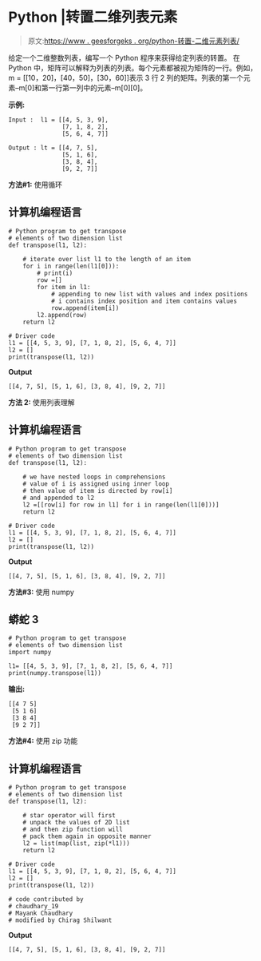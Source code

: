 # Python |转置二维列表元素

> 原文:[https://www . geesforgeks . org/python-转置-二维元素列表/](https://www.geeksforgeeks.org/python-transpose-elements-of-two-dimensional-list/)

给定一个二维整数列表，编写一个 Python 程序来获得给定列表的转置。
在 Python 中，矩阵可以解释为列表的列表。每个元素都被视为矩阵的一行。例如，m = [[10，20]，[40，50]，[30，60]]表示 3 行 2 列的矩阵。列表的第一个元素–m[0]和第一行第一列中的元素–m[0][0]。

**示例:**

```
Input :  l1 = [[4, 5, 3, 9],
               [7, 1, 8, 2],
               [5, 6, 4, 7]]

Output : lt = [[4, 7, 5],
               [5, 1, 6],
               [3, 8, 4],
               [9, 2, 7]]
```

**方法#1:** 使用循环

## 计算机编程语言

```
# Python program to get transpose
# elements of two dimension list
def transpose(l1, l2):

    # iterate over list l1 to the length of an item
    for i in range(len(l1[0])):
        # print(i)
        row =[]
        for item in l1:
            # appending to new list with values and index positions
            # i contains index position and item contains values
            row.append(item[i])
        l2.append(row)
    return l2

# Driver code
l1 = [[4, 5, 3, 9], [7, 1, 8, 2], [5, 6, 4, 7]]
l2 = []
print(transpose(l1, l2))
```

**Output**

```
[[4, 7, 5], [5, 1, 6], [3, 8, 4], [9, 2, 7]]

```

**方法 2:** 使用列表理解

## 计算机编程语言

```
# Python program to get transpose
# elements of two dimension list
def transpose(l1, l2):

    # we have nested loops in comprehensions
    # value of i is assigned using inner loop
    # then value of item is directed by row[i]
    # and appended to l2
    l2 =[[row[i] for row in l1] for i in range(len(l1[0]))]
    return l2

# Driver code
l1 = [[4, 5, 3, 9], [7, 1, 8, 2], [5, 6, 4, 7]]
l2 = []
print(transpose(l1, l2))
```

**Output**

```
[[4, 7, 5], [5, 1, 6], [3, 8, 4], [9, 2, 7]]

```

**方法#3:** 使用 numpy

## 蟒蛇 3

```
# Python program to get transpose
# elements of two dimension list
import numpy

l1= [[4, 5, 3, 9], [7, 1, 8, 2], [5, 6, 4, 7]]
print(numpy.transpose(l1))
```

**输出:**

```
[[4 7 5]
 [5 1 6]
 [3 8 4]
 [9 2 7]]
```

**方法#4:** 使用 zip 功能

## 计算机编程语言

```
# Python program to get transpose
# elements of two dimension list
def transpose(l1, l2):

    # star operator will first
    # unpack the values of 2D list
    # and then zip function will
    # pack them again in opposite manner
    l2 = list(map(list, zip(*l1)))
    return l2

# Driver code
l1 = [[4, 5, 3, 9], [7, 1, 8, 2], [5, 6, 4, 7]]
l2 = []
print(transpose(l1, l2))

# code contributed by
# chaudhary_19
# Mayank Chaudhary
# modified by Chirag Shilwant
```

**Output**

```
[[4, 7, 5], [5, 1, 6], [3, 8, 4], [9, 2, 7]]

```